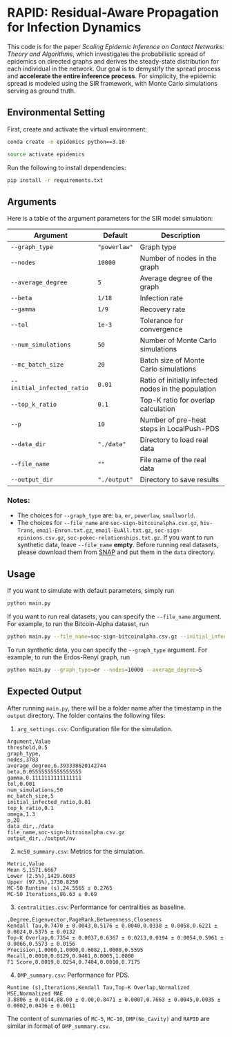 # RAPID: Residual-Aware Propagation for Infection Dynamics

This code is for the paper *Scaling Epidemic Inference on Contact Networks: Theory and Algorithms*, which investigates the probabilistic spread of epidemics on directed graphs and derives the steady-state distribution for each individual in the network. Our goal is to demystify the spread process and **accelerate the entire inference process**. For simplicity, the epidemic spread is modeled using the SIR framework, with Monte Carlo simulations serving as ground truth.

## Environmental Setting

First, create and activate the virtual environment:

```bash
conda create -n epidemics python==3.10

source activate epidemics
```


Run the following to install dependencies:

```bash
pip install -r requirements.txt
```

## Arguments

Here is a table of the argument parameters for the SIR model simulation:

| Argument | Default | Description                                         |
|----------|---------|-----------------------------------------------------|
| `--graph_type` | `"powerlaw"` | Graph type                                          |
| `--nodes` | `10000` | Number of nodes in the graph                        |
| `--average_degree` | `5` | Average degree of the graph                         |
| `--beta` | `1/18` | Infection rate                                      |
| `--gamma` | `1/9` | Recovery rate                                       |
| `--tol` | `1e-3` | Tolerance for convergence                           |
| `--num_simulations` | `50` | Number of Monte Carlo simulations                   |
| `--mc_batch_size` | `20` | Batch size of Monte Carlo simulations               |
| `--initial_infected_ratio` | `0.01` | Ratio of initially infected nodes in the population |
| `--top_k_ratio` | `0.1` | Top-K ratio for overlap calculation                 |
| `--p` | `10` | Number of pre-heat steps in LocalPush-PDS           |
| `--data_dir` | `"./data"` | Directory to load real data                         |
| `--file_name` | `""` | File name of the real data                          |
| `--output_dir` | `"./output"` | Directory to save results                           |

### Notes:
- The choices for `--graph_type` are: `ba`, `er`, `powerlaw`, `smallworld`.
- The choices for `--file_name` are `soc-sign-bitcoinalpha.csv.gz`, `hiv-Trans`,  `email-Enron.txt.gz`, `email-EuAll.txt.gz`, `soc-sign-epinions.csv.gz`, `soc-pokec-relationships.txt.gz`. If you want to run synthetic data, leave `--file_name` **empty**. Before running real datasets, please download them from [SNAP](https://snap.stanford.edu/data/index.html) and put them in the `data` directory.


## Usage
If you want to simulate with default parameters, simply run 

```bash
python main.py
```

If you want to run real datasets, you can specify the `--file_name` argument. For example, to run the Bitcoin-Alpha dataset, run

```bash
python main.py --file_name=soc-sign-bitcoinalpha.csv.gz --initial_infected_ratio=0.01
```

To run synthetic data, you can specify the `--graph_type` argument. For example, to run the Erdos-Renyi graph, run

```bash
python main.py --graph_type=er --nodes=10000 --average_degree=5
```

## Expected Output
After running `main.py`, there will be a folder name after the timestamp in the `output` directory. The folder contains the following files:

1. `arg_settings.csv`: Configuration file for the simulation.
```
Argument,Value
threshold,0.5
graph_type,
nodes,3783
average_degree,6.393338620142744
beta,0.05555555555555555
gamma,0.1111111111111111
tol,0.001
num_simulations,50
mc_batch_size,5
initial_infected_ratio,0.01
top_k_ratio,0.1
omega,1.3
p,20
data_dir,./data
file_name,soc-sign-bitcoinalpha.csv.gz
output_dir,./output/nv
```

2. `mc50_summary.csv`: Metrics for the simulation.
```
Metric,Value
Mean S,1571.6667
Lower (2.5%),1429.6083
Upper (97.5%),1730.8250
MC-50 Runtime (s),24.5565 ± 0.2765
MC-50 Iterations,86.63 ± 0.69
```

3. `centralities.csv`: Performance for centralities as baseline.
```
,Degree,Eigenvector,PageRank,Betweenness,Closeness
Kendall Tau,0.7470 ± 0.0043,0.5176 ± 0.0040,0.0338 ± 0.0058,0.6221 ± 0.0024,0.5375 ± 0.0132
Top-K Overlap,0.7354 ± 0.0037,0.6367 ± 0.0213,0.0194 ± 0.0054,0.5961 ± 0.0066,0.5573 ± 0.0156
Precision,1.0000,1.0000,0.6082,1.0000,0.5595
Recall,0.0010,0.0129,0.9461,0.0005,1.0000
F1 Score,0.0019,0.0254,0.7404,0.0010,0.7175
```

4. `DMP_summary.csv`: Performance for PDS.
```
Runtime (s),Iterations,Kendall Tau,Top-K Overlap,Normalized MSE,Normalized MAE
3.8806 ± 0.0144,88.00 ± 0.00,0.8471 ± 0.0007,0.7663 ± 0.0045,0.0035 ± 0.0002,0.0436 ± 0.0011
```

The content of summaries of  `MC-5`, `MC-10`, `DMP(No_Cavity)` and `RAPID` are similar in format of `DMP_summary.csv`.